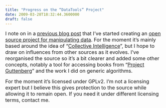 ```yaml
---
title: "Progress on the “DataTools” Project"
date: 2009-03-28T18:32:44.3600000
draft: false
---
```


<p style="MARGIN: 0cm 0cm 10pt" class="MsoNormal"><font size="3">I note on in a <a href="http://strangelights.com/blog/archive/2009/03/19/1635.aspx">previous blog post</a> that I’ve started creating an <a href="http://github.com/robertpi/fscollintelli/tree/master">open source project for manipulating data</a>. For the moment it’s mainly based around the idea of “<a href="http://en.wikipedia.org/wiki/Collective_intelligence">Collective Intelligence</a>”, but I hope to draw on influences from other sources as it evolves. I’ve reorganised the source so it’s a bit clearer and added some other concepts, notably a tool for accessing books from “<a href="http://www.gutenberg.org/wiki/Main_Page">Project Guttenberg</a>” and the work I did on generic algorithms.</font></p>
<p style="MARGIN: 0cm 0cm 10pt" class="MsoNormal"><font size="3">For the moment it’s licensed under GPLv2. I’m not a licensing expert but I believe this gives protection to the source while allowing it to remain open. If you need it under different licensing terms, contact me.</font></p>
